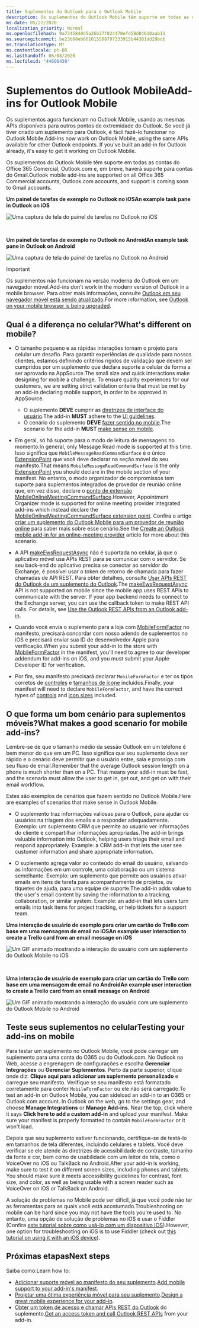 ```yaml
---
title: Suplementos do Outlook para o Outlook Mobile
description: Os suplementos do Outlook Mobile têm suporte em todas as contas do Office 365 Comercial, Outlook.com e, em breve, haverá suporte para contas do Gmail.
ms.date: 05/27/2020
localization_priority: Normal
ms.openlocfilehash: 9a7345840d5a26b27f824470efd58d846d0aab11
ms.sourcegitcommit: be23b68eb661015508797333915b44381dd29bdb
ms.translationtype: MT
ms.contentlocale: pt-BR
ms.lasthandoff: 06/08/2020
ms.locfileid: "44606438"
---
```

# <a name="add-ins-for-outlook-mobile"></a><span data-ttu-id="0f96f-103">Suplementos do Outlook Mobile</span><span class="sxs-lookup"><span data-stu-id="0f96f-103">Add-ins for Outlook Mobile</span></span>

<span data-ttu-id="0f96f-p101">Os suplementos agora funcionam no Outlook Mobile, usando as mesmas APIs disponíveis para outros pontos de extremidade do Outlook. Se você já tiver criado um suplemento para Outlook, é fácil fazê-lo funcionar no Outlook Mobile.</span><span class="sxs-lookup"><span data-stu-id="0f96f-p101">Add-ins now work on Outlook Mobile, using the same APIs available for other Outlook endpoints. If you've built an add-in for Outlook already, it's easy to get it working on Outlook Mobile.</span></span>

<span data-ttu-id="0f96f-106">Os suplementos do Outlook Mobile têm suporte em todas as contas do Office 365 Comercial, Outlook.com e, em breve, haverá suporte para contas do Gmail.</span><span class="sxs-lookup"><span data-stu-id="0f96f-106">Outlook mobile add-ins are supported on all Office 365 Commercial accounts, Outlook.com accounts, and support is coming soon to Gmail accounts.</span></span>

<span data-ttu-id="0f96f-107">**Um painel de tarefas de exemplo no Outlook no iOS**</span><span class="sxs-lookup"><span data-stu-id="0f96f-107">**An example task pane in Outlook on iOS**</span></span>

![Uma captura de tela do painel de tarefas no Outlook no iOS](../images/outlook-mobile-addin-taskpane.png)

<br/>

<span data-ttu-id="0f96f-109">**Um painel de tarefas de exemplo no Outlook no Android**</span><span class="sxs-lookup"><span data-stu-id="0f96f-109">**An example task pane in Outlook on Android**</span></span>

![Uma captura de tela do painel de tarefas no Outlook no Android](../images/outlook-mobile-addin-taskpane-android.png)

> [!IMPORTANT]
> <span data-ttu-id="0f96f-111">Os suplementos não funcionam na versão moderna do Outlook em um navegador móvel.</span><span class="sxs-lookup"><span data-stu-id="0f96f-111">Add-ins don't work in the modern version of Outlook in a mobile browser.</span></span> <span data-ttu-id="0f96f-112">Para obter mais informações, consulte [Outlook em seu navegador móvel está sendo atualizado](https://techcommunity.microsoft.com/t5/outlook-blog/outlook-on-your-mobile-browser-is-being-upgraded/ba-p/1125816).</span><span class="sxs-lookup"><span data-stu-id="0f96f-112">For more information, see [Outlook on your mobile browser is being upgraded](https://techcommunity.microsoft.com/t5/outlook-blog/outlook-on-your-mobile-browser-is-being-upgraded/ba-p/1125816).</span></span>

## <a name="whats-different-on-mobile"></a><span data-ttu-id="0f96f-113">Qual é a diferença no celular?</span><span class="sxs-lookup"><span data-stu-id="0f96f-113">What's different on mobile?</span></span>

- <span data-ttu-id="0f96f-p103">O tamanho pequeno e as rápidas interações tornam o projeto para celular um desafio. Para garantir experiências de qualidade para nossos clientes, estamos definindo critérios rígidos de validação que devem ser cumpridos por um suplemento que declara suporte a celular de forma a ser aprovado na AppSource.</span><span class="sxs-lookup"><span data-stu-id="0f96f-p103">The small size and quick interactions make designing for mobile a challenge. To ensure quality experiences for our customers, we are setting strict validation criteria that must be met by an add-in declaring mobile support, in order to be approved in AppSource.</span></span>
    - <span data-ttu-id="0f96f-116">O suplemento **DEVE** cumprir as [diretrizes de interface do usuário](outlook-addin-design.md).</span><span class="sxs-lookup"><span data-stu-id="0f96f-116">The add-in **MUST** adhere to the [UI guidelines](outlook-addin-design.md).</span></span>
    - <span data-ttu-id="0f96f-117">O cenário do suplemento **DEVE** [fazer sentido no mobile](#what-makes-a-good-scenario-for-mobile-add-ins).</span><span class="sxs-lookup"><span data-stu-id="0f96f-117">The scenario for the add-in **MUST** [make sense on mobile](#what-makes-a-good-scenario-for-mobile-add-ins).</span></span>

- <span data-ttu-id="0f96f-118">Em geral, só há suporte para o modo de leitura de mensagens no momento.</span><span class="sxs-lookup"><span data-stu-id="0f96f-118">In general, only Message Read mode is supported at this time.</span></span> <span data-ttu-id="0f96f-119">Isso significa que `MobileMessageReadCommandSurface` é o único [ExtensionPoint](../reference/manifest/extensionpoint.md#mobilemessagereadcommandsurface) que você deve declarar na seção móvel do seu manifesto.</span><span class="sxs-lookup"><span data-stu-id="0f96f-119">That means `MobileMessageReadCommandSurface` is the only [ExtensionPoint](../reference/manifest/extensionpoint.md#mobilemessagereadcommandsurface) you should declare in the mobile section of your manifest.</span></span> <span data-ttu-id="0f96f-120">No entanto, o modo organizador de compromissos tem suporte para suplementos integrados de provedor de reunião online que, em vez disso, declare o [ponto de extensão MobileOnlineMeetingCommandSurface](../reference/manifest/extensionpoint.md#mobileonlinemeetingcommandsurface-preview).</span><span class="sxs-lookup"><span data-stu-id="0f96f-120">However, Appointment Organizer mode is supported for online meeting provider integrated add-ins which instead declare the [MobileOnlineMeetingCommandSurface extension point](../reference/manifest/extensionpoint.md#mobileonlinemeetingcommandsurface-preview).</span></span> <span data-ttu-id="0f96f-121">Confira o artigo [criar um suplemento do Outlook Mobile para um provedor de reunião online](online-meeting.md) para saber mais sobre esse cenário.</span><span class="sxs-lookup"><span data-stu-id="0f96f-121">See the [Create an Outlook mobile add-in for an online-meeting provider](online-meeting.md) article for more about this scenario.</span></span>

- <span data-ttu-id="0f96f-p105">A API [makeEwsRequestAsync](../reference/objectmodel/preview-requirement-set/office.context.mailbox.md#methods) não é suportada no celular, já que o aplicativo móvel usa APIs REST para se comunicar com o servidor. Se seu back-end do aplicativo precisa se conectar ao servidor do Exchange, é possível usar o token de retorno de chamada para fazer chamadas de API REST. Para obter detalhes, consulte [Usar APIs REST do Outlook de um suplemento do Outlook](use-rest-api.md).</span><span class="sxs-lookup"><span data-stu-id="0f96f-p105">The [makeEwsRequestAsync](../reference/objectmodel/preview-requirement-set/office.context.mailbox.md#methods) API is not supported on mobile since the mobile app uses REST APIs to communicate with the server. If your app backend needs to connect to the Exchange server, you can use the callback token to make REST API calls. For details, see [Use the Outlook REST APIs from an Outlook add-in](use-rest-api.md).</span></span>

- <span data-ttu-id="0f96f-125">Quando você envia o suplemento para a loja com [MobileFormFactor](../reference/manifest/mobileformfactor.md) no manifesto, precisará concordar com nosso adendo de suplementos no iOS e precisará enviar sua ID de desenvolvedor Apple para verificação.</span><span class="sxs-lookup"><span data-stu-id="0f96f-125">When you submit your add-in to the store with [MobileFormFactor](../reference/manifest/mobileformfactor.md) in the manifest, you'll need to agree to our developer addendum for add-ins on iOS, and you must submit your Apple Developer ID for verification.</span></span>

- <span data-ttu-id="0f96f-126">Por fim, seu manifesto precisará declarar `MobileFormFactor` e ter os tipos corretos de [controles](../reference/manifest/control.md) e [tamanhos de ícone](../reference/manifest/icon.md) incluídos.</span><span class="sxs-lookup"><span data-stu-id="0f96f-126">Finally, your manifest will need to declare `MobileFormFactor`, and have the correct types of [controls](../reference/manifest/control.md) and [icon sizes](../reference/manifest/icon.md) included.</span></span>

## <a name="what-makes-a-good-scenario-for-mobile-add-ins"></a><span data-ttu-id="0f96f-127">O que forma um bom cenário para suplementos móveis?</span><span class="sxs-lookup"><span data-stu-id="0f96f-127">What makes a good scenario for mobile add-ins?</span></span>

<span data-ttu-id="0f96f-p106">Lembre-se de que o tamanho médio da sessão Outlook em um telefone é bem menor do que em um PC. Isso significa que seu suplemento deve ser rápido e o cenário deve permitir que o usuário entre, saia e prossiga com seu fluxo de email.</span><span class="sxs-lookup"><span data-stu-id="0f96f-p106">Remember that the average Outlook session length on a phone is much shorter than on a PC. That means your add-in must be fast, and the scenario must allow the user to get in, get out, and get on with their email workflow.</span></span>

<span data-ttu-id="0f96f-130">Estes são exemplos de cenários que fazem sentido no Outlook Mobile.</span><span class="sxs-lookup"><span data-stu-id="0f96f-130">Here are examples of scenarios that make sense in Outlook Mobile.</span></span>

- <span data-ttu-id="0f96f-p107">O suplemento traz informações valiosas para o Outlook, para ajudar os usuários na triagem dos emails e a responder adequadamente. Exemplo: um suplemento CRM que permite ao usuário ver informações do cliente e compartilhar informações apropriadas.</span><span class="sxs-lookup"><span data-stu-id="0f96f-p107">The add-in brings valuable information into Outlook, helping users triage their email and respond appropriately. Example: a CRM add-in that lets the user see customer information and share appropriate information.</span></span>

- <span data-ttu-id="0f96f-p108">O suplemento agrega valor ao conteúdo do email do usuário, salvando as informações em um controle, uma colaboração ou um sistema semelhante. Exemplo: um suplemento que permite aos usuários ativar emails em itens de tarefa para acompanhamento de projetos, ou tíquetes de ajuda, para uma equipe de suporte.</span><span class="sxs-lookup"><span data-stu-id="0f96f-p108">The add-in adds value to the user's email content by saving the information to a tracking, collaboration, or similar system. Example: an add-in that lets users turn emails into task items for project tracking, or help tickets for a support team.</span></span>

<span data-ttu-id="0f96f-135">**Uma interação de usuário de exemplo para criar um cartão do Trello com base em uma mensagem de email no iOS**</span><span class="sxs-lookup"><span data-stu-id="0f96f-135">**An example user interaction to create a Trello card from an email message on iOS**</span></span>

![Um GIF animado mostrando a interação do usuário com um suplemento do Outlook Mobile no iOS](../images/outlook-mobile-addin-interaction.gif)

<br/>

<span data-ttu-id="0f96f-137">**Uma interação de usuário de exemplo para criar um cartão do Trello com base em uma mensagem de email no Android**</span><span class="sxs-lookup"><span data-stu-id="0f96f-137">**An example user interaction to create a Trello card from an email message on Android**</span></span>

![Um GIF animado mostrando a interação do usuário com um suplemento do Outlook Mobile no Android](../images/outlook-mobile-addin-interaction-android.gif)

## <a name="testing-your-add-ins-on-mobile"></a><span data-ttu-id="0f96f-139">Teste seus suplementos no celular</span><span class="sxs-lookup"><span data-stu-id="0f96f-139">Testing your add-ins on mobile</span></span>

<span data-ttu-id="0f96f-p109">Para testar um suplemento no Outlook Mobile, você pode carregar um suplemento para uma conta do O365 ou do Outlook.com. No Outlook na Web, acesse a engrenagem de configurações e escolha **Gerenciar Integrações** ou **Gerenciar Suplementos**. Perto da parte superior, clique onde diz: **Clique aqui para adicionar um suplemento personalizado** e carregue seu manifesto. Verifique se seu manifesto está formatado corretamente para conter `MobileFormFactor` ou ele não será carregado.</span><span class="sxs-lookup"><span data-stu-id="0f96f-p109">To test an add-in on Outlook Mobile, you can sideload an add-in to an O365 or Outlook.com account. In Outlook on the web, go to the settings gear, and choose **Manage Integrations** or **Manage Add-ins**. Near the top, click where it says **Click here to add a custom add-in** and upload your manifest. Make sure your manifest is properly formatted to contain `MobileFormFactor` or it won't load.</span></span>

<span data-ttu-id="0f96f-p110">Depois que seu suplemento estiver funcionando, certifique-se de testá-lo em tamanhos de tela diferentes, incluindo celulares e tablets. Você deve verificar se ele atende às diretrizes de acessibilidade de contraste, tamanho da fonte e cor, bem como de usabilidade com um leitor de tela, como o VoiceOver no iOS ou TalkBack no Android.</span><span class="sxs-lookup"><span data-stu-id="0f96f-p110">After your add-in is working, make sure to test it on different screen sizes, including phones and tablets. You should make sure it meets accessibility guidelines for contrast, font size, and color, as well as being usable with a screen reader such as VoiceOver on iOS or TalkBack on Android.</span></span>

<span data-ttu-id="0f96f-145">A solução de problemas no Mobile pode ser difícil, já que você pode não ter as ferramentas para as quais você está acostumado.</span><span class="sxs-lookup"><span data-stu-id="0f96f-145">Troubleshooting on mobile can be hard since you may not have the tools you're used to.</span></span> <span data-ttu-id="0f96f-146">No entanto, uma opção de solução de problemas no iOS é usar o Fiddler (Confira [este tutorial sobre como usá-lo com um dispositivo IOS](https://www.telerik.com/blogs/using-fiddler-with-apple-ios-devices)).</span><span class="sxs-lookup"><span data-stu-id="0f96f-146">However, one option for troubleshooting on iOS is to use Fiddler (check out [this tutorial on using it with an iOS device](https://www.telerik.com/blogs/using-fiddler-with-apple-ios-devices)).</span></span>

## <a name="next-steps"></a><span data-ttu-id="0f96f-147">Próximas etapas</span><span class="sxs-lookup"><span data-stu-id="0f96f-147">Next steps</span></span>

<span data-ttu-id="0f96f-148">Saiba como:</span><span class="sxs-lookup"><span data-stu-id="0f96f-148">Learn how to:</span></span>

- <span data-ttu-id="0f96f-149">[Adicionar suporte móvel ao manifesto do seu suplemento](add-mobile-support.md).</span><span class="sxs-lookup"><span data-stu-id="0f96f-149">[Add mobile support to your add-in's manifest](add-mobile-support.md).</span></span>
- <span data-ttu-id="0f96f-150">[Projetar uma ótima experiência móvel para seu suplemento](outlook-addin-design.md).</span><span class="sxs-lookup"><span data-stu-id="0f96f-150">[Design a great mobile experience for your add-in](outlook-addin-design.md).</span></span>
- <span data-ttu-id="0f96f-151">[Obter um token de acesso e chamar APIs REST do Outlook](use-rest-api.md) do suplemento.</span><span class="sxs-lookup"><span data-stu-id="0f96f-151">[Get an access token and call Outlook REST APIs](use-rest-api.md) from your add-in.</span></span>
